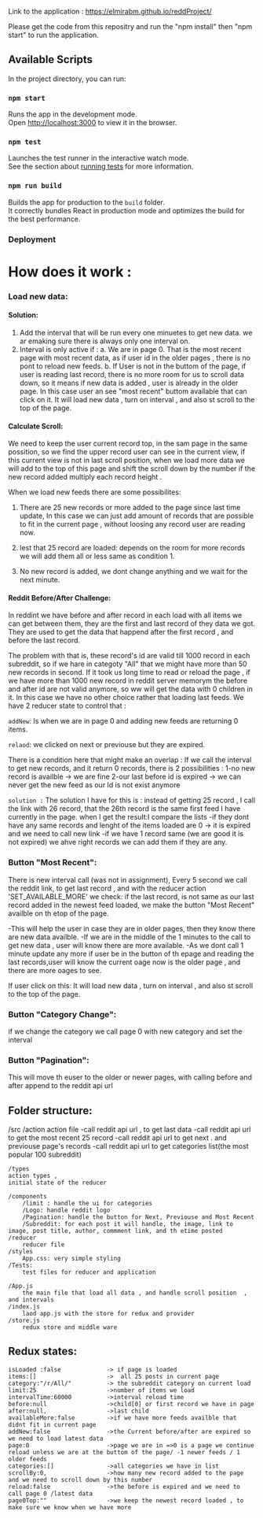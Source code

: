 Link to the application : https://elmirabm.github.io/reddProject/


Please get the code from this repositry and run the "npm install" then "npm start"
to run the application.

## Available Scripts

In the project directory, you can run:

### `npm start`

Runs the app in the development mode.<br>
Open [http://localhost:3000](http://localhost:3000) to view it in the browser.


### `npm test`

Launches the test runner in the interactive watch mode.<br>
See the section about [running tests](https://facebook.github.io/create-react-app/docs/running-tests) for more information.

### `npm run build`

Builds the app for production to the `build` folder.<br>
It correctly bundles React in production mode and optimizes the build for the best performance.




### Deployment



# How does it work :

### Load new data:
#### Solution:
1. Add the interval that will be run every one minuetes to get new data.
we ar emaking sure there is always only one interval on.
2. Interval is only active if :
a. We are in page 0. That is the most recent page with most recent data, as if user id in the older pages , there is no pont to reload new feeds.
b. If User is not in the buttom of the page, if user is reading last record, there is no more room for us to scroll data down, so it means if new data is added , user is already in the older page. In this case user an see "most recent" buttom available that can click on it. It will load new data , turn on interval , and also st scroll to the top of the page. 

#### Calculate Scroll:
We need to keep the user current record top, in the sam page in the same possition, so we find the upper record user can see in the current view, if this current view is not in last scroll position, when we load more data we will add to the top of this page and shift the scroll down by the number if the new record added multiply each record height . 


When we load new feeds there are some possibilites:
1.  There are 25 new records or more added to the page since last time update, 
In this case we can just add amount of records that are possible to fit in the current page , without loosing any record user are reading now.

2. lest that 25 record are loaded: depends on the room for more records we will add them all or less same as condition 1.

3. No new record is added, we dont change anything and we wait for the next minute.




#### Reddit Before/After Challenge:
In reddint we have before and after record in each load with all items we can get between them, they are the first and last record of they data we got. They are used to get the data that happend after the first record , and before the last record.

The problem with that is, these record's id are valid till 1000 record in each subreddit, so if we hare in categoty "All" that we might have more than 50 new records in second. If it took us long time to read or reload the page , if we have more than 1000 new record in reddit server memorym the before and after id are not valid anymore, so ww will get the data with 0 children in it.
In this case we have no other choice rather that loading last feeds.
We have 2 reducer state to control that :

`addNew`: Is when we are in page 0 and adding new feeds are returning 0 items.

`relaod`: we clicked on next or previouse but they are expired.

There is a condition here that might make an overlap :
If we call the interval to get new records, and it return 0 records, there is 2 possibilities :
1-no new record is availble -> we are fine 
2-our last before id is expired -> we can never get the new feed as our Id is not exist anymore


`solution :`
The solution I have for this is : instead of getting 25 record , I call the link with 26 record, that the 26th record is the same first feed I have currently in the page.
when I get the result:I compare the lists
-if they dont have any same records and lenght of the items loaded are 0 -> it is expired and we need to call new link
-if we have 1 record same (we are good it is not expired) we ahve right records we can add them if they are any. 



### Button "Most Recent": 
There is new interval call (was not in assignment), Every 5 second we call the reddit link, to get last record , and with the reducer action 'SET_AVAILABLE_MORE' we check: if the last record, is not same as our last record added in the newest feed loaded, we make the button "Most Recent" availble on th etop of the page.

-This will help the user in case they are in older pages, then they know there are new data availble.
-If we are in the middle of the 1 minutes to the call to get new data , user will know there are  more available.
-As we dont call 1 minute update any more if user be in the button of th epage and reading the last records,user will know the current oage now is the older page , and there are more oages to see. 

If user click on this: It will load new data , turn on interval , and also st scroll to the top of the page.

### Button "Category Change": 
if we change the category we call page 0 with new category and set the interval

### Button "Pagination": 
This will move th euser to the older or newer pages, with calling before and after append to the reddit api url


## Folder structure:
/src
    /action
        action file 
        -call reddit api url , to get last data
        -call reddit api url to get the most recent  25 record 
        -call reddit api url to get next . and previouse page's records
        -call reddit api url to get categories list(the most popular 100 subreddit)

    /types
    action types , 
    initial state of the reducer 

    /components
        /limit : handle the ui for categories 
        /Logo: handle reddit logo
        /Pagination: handle the button for Next, Previouse and Most Recent
        /Subreddit: for each post it will handle, the image, link to image, post title, author, commment link, and th etime posted 
    /reducer 
        reducer file
    /styles  
        App.css: very simple styling
    /Tests:
        test files for reducer and application

    /App.js
        the main file that load all data , and handle scroll position  , and intervals 
    /index.js 
        laod app.js with the store for redux and provider 
    /store.js
        redux store and middle ware



## Redux states:

    isLoaded :false             -> if page is loaded 
    items:[]                    ->  all 25 posts in current page
    category:"/r/All/"          -> the subreddit category on current load
    limit:25                    ->number of items we load
    intervalTime:60000          ->interval reload time
    before:null                 ->child[0] or first record we have in page 
    after:null,                 ->last child
    availableMore:false         ->if we have more feeds availble that didnt fit in current page
    addNew:false                ->the Current before/after are expired so we need to load latest data
    page:0                      ->page we are in =>0 is a page we continue reload unless we are at the buttom of the page/ -1 newer feeds / 1 older feeds
    categories:[]               ->all categories we have in list
    scrollBy:0,                 ->how many new record added to the page and we need to scroll down by this number
    reload:false                ->the before is expired and we need to call page 0 /latest data
    page0Top:""                 ->we keep the newest record loaded , to make sure we know when we have more 




